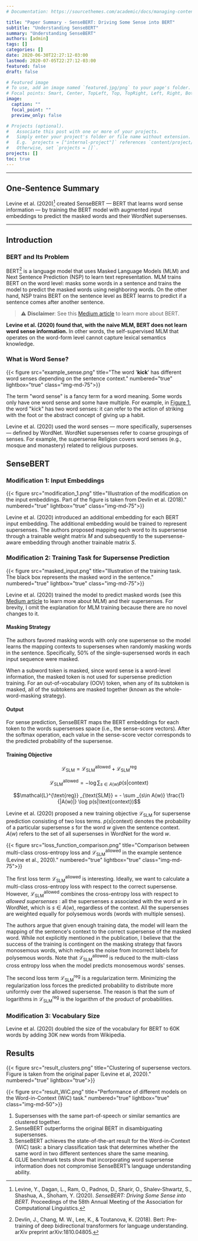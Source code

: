 ```yaml
---
# Documentation: https://sourcethemes.com/academic/docs/managing-content/

title: "Paper Summary - SenseBERT: Driving Some Sense into BERT"
subtitle: "Understanding SenseBERT"
summary: "Understanding SenseBERT"
authors: [admin]
tags: []
categories: []
date: 2020-06-30T22:27:12-03:00
lastmod: 2020-07-05T22:27:12-03:00
featured: false
draft: false

# Featured image
# To use, add an image named `featured.jpg/png` to your page's folder.
# Focal points: Smart, Center, TopLeft, Top, TopRight, Left, Right, BottomLeft, Bottom, BottomRight.
image:
  caption: ""
  focal_point: ""
  preview_only: false

# Projects (optional).
#   Associate this post with one or more of your projects.
#   Simply enter your project's folder or file name without extension.
#   E.g. `projects = ["internal-project"]` references `content/project/deep-learning/index.md`.
#   Otherwise, set `projects = []`.
projects: []
toc: true
---
```


---
## One-Sentence Summary
Levine et al. (2020)[^1] created SenseBERT &mdash; BERT that learns word sense information &mdash; by training the BERT model with augmented input embeddings to predict the masked words and their WordNet supersenses.

[^1]: Levine, Y., Dagan, L., Ram, O., Padnos, D., Sharir, O., Shalev-Shwartz, S., Shashua, A., Shoham, Y. (2020). *SenseBERT: Driving Some Sense into BERT.* Proceedings of the 58th Annual Meeting of the Association for Computational Linguistics.
---

## Introduction

### BERT and Its Problem

BERT[^2] is a language model that uses Masked Language Models (MLM) and Next Sentence Prediction (NSP) to learn text representation. MLM trains BERT on the word level: masks some words in a sentence and trains the model to predict the masked words using neighboring words. On the other hand, NSP trains BERT on the sentence level as BERT learns to predict if a sentence comes after another sentence.

[^2]: Devlin, J., Chang, M. W., Lee, K., & Toutanova, K. (2018). Bert: Pre-training of deep bidirectional transformers for language understanding. arXiv preprint arXiv:1810.04805.

> :warning: **Disclaimer**: See this [Medium article](https://towardsdatascience.com/bert-explained-state-of-the-art-language-model-for-nlp-f8b21a9b6270) to learn more about BERT.

**Levine et al. (2020) found that, with the naive MLM, BERT does not learn word sense information.** In other words, the self-supervised MLM that operates on the word-form level cannot capture lexical semantics knowledge.


### What is Word Sense?

{{< figure src="example_sense.png" title="The word '**kick**' has different word senses depending on the sentence context." numbered="true" lightbox="true" class="img-md-75">}}

The term "word sense" is a fancy term for a word meaning. Some words only have one word sense and some have multiple. For example, in [Figure 1](#figure-the-word-kick-has-different-word-senses-depending-on-the-sentence-context), the word "kick" has two word senses: it can refer to the action of striking with the foot or the abstract concept of giving up a habit.

Levine et al. (2020) used the word senses &mdash; more specifically, supersenses &mdash; defined by WordNet. WordNet supersenses refer to coarse groupings of senses. For example, the supersense $\text{Religion}$ covers word senses (e.g., mosque and monastery) related to religious purposes.


## SenseBERT

### Modification 1: Input Embeddings

{{< figure src="modification_1.png" title="Illustration of the modification on the input embeddings. Part of the figure is taken from Devlin et al. (2018)." numbered="true" lightbox="true" class="img-md-75">}}

Levine et al. (2020) introduced an additional embedding for each BERT input embedding. The additional embedding would be trained to represent supersenses. The authors proposed mapping each word to its supersense through a trainable weight matrix $M$ and subsequently to the supersense-aware embedding through another trainable matrix $S$.


### Modification 2: Training Task for Supersense Prediction

{{< figure src="masked_input.png" title="Illustration of the training task. The black box represents the masked word in the sentence." numbered="true" lightbox="true" class="img-md-75">}}

Levine et al. (2020) trained the model to predict masked words (see this [Medium article](https://towardsdatascience.com/bert-explained-state-of-the-art-language-model-for-nlp-f8b21a9b6270) to learn more about MLM) and their supersenses. For brevity, I omit the explanation for MLM training because there are no novel changes to it.

#### Masking Strategy

The authors favored masking words with only one supersense so the model learns the mapping contexts to supersenses when randomly masking words in the sentence. Specifically, 50% of the single-supersensed words in each input sequence were masked.

When a subword token is masked, since word sense is a word-level information, the masked token is not used for supersense prediction training. For an out-of-vocabulary (OOV) token, when any of its subtoken is masked, all of the subtokens are masked together (known as the whole-word-masking strategy).

#### Output

For sense prediction, SenseBERT maps the BERT embeddings for each token to the words supersenses space (i.e., the sense-score vectors). After the softmax operation, each value in the sense-score vector corresponds to the predicted probability of the supersense.

#### Training Objective

$$\mathcal{L}_{\text{SLM}} = \mathcal{L}^{\text{allowed}} _{\text{SLM}} + \mathcal{L}^{\text{reg}} _{\text{SLM}}$$

$$\mathcal{L}^{\text{allowed}} _{\text{SLM}} = - \log \sum _{s\in A(w)} {p(s|\text{context})}$$

$$\mathcal{L}^{\text{reg}} _{\text{SLM}} = - \sum _{s\in A(w)} \frac{1}{|A(w)|} \log p(s|\text{context})$$

Levine et al. (2020) proposed a new training objective $\mathcal{L}_{\text{SLM}}$ for supersense prediction consisting of two loss terms. $p(s|\text{context})$ denotes the probability of a particular supersense $s$ for the word $w$ given the sentence context. $A(w)$ refers to the set of all supersenses in WordNet for the word $w$.

{{< figure src="loss_function_comparison.png" title="Comparison between multi-class cross-entropy loss and $\mathcal{L}^{\text{allowed}} _{\text{SLM}}$ in the example sentence (Levine et al., 2020)." numbered="true" lightbox="true" class="img-md-75">}}

The first loss term $\mathcal{L}^{\text{allowed}} _{\text{SLM}}$ is interesting. Ideally, we want to calculate a multi-class cross-entropy loss with respect to the correct supersense. However, $\mathcal{L}^{\text{allowed}} _{\text{SLM}}$ combines the cross-entropy loss with respect to _allowed supersenses_ : all the supersenses $s$ associated with the word $w$ in WordNet, which is $s \in A(w)$, regardless of the context. All the supersenses are weighted equally for polysemous words (words with multiple senses).

The authors argue that given enough training data, the model will learn the mapping of the sentence's context to the correct supersense of the masked word. While not explicitly mentioned in the publication, I believe that the success of the training is contingent on the masking strategy that favors monosemous words, which reduces the noise from incorrect labels for polysemous words. Note that $\mathcal{L}^{\text{allowed}} _{\text{SLM}}$ is reduced to the multi-class cross entropy loss when the model predicts monosemous words' senses.

The second loss term $\mathcal{L}^{\text{reg}} _{\text{SLM}}$ is a regularization term. Minimizing the regularization loss forces the predicted probability to distribute more uniformly over the allowed supersense. The reason is that the sum of logarithms in $\mathcal{L}^{\text{reg}} _{\text{SLM}}$ is the logarithm of the product of probabilities.

### Modification 3: Vocabulary Size

Levine et al. (2020) doubled the size of the vocabulary for BERT to 60K words by adding 30K new words from Wikipedia.



## Results
{{< figure src="result_clusters.png" title="Clustering of supersense vectors. Figure is taken from the original paper (Levine et al, 2020)." numbered="true" lightbox="true">}}

{{< figure src="result_WiC.png" title="Performance of different models on the Word-in-Context (WiC) task." numbered="true" lightbox="true" class="img-md-50">}}

1. Supersenses with the same part-of-speech or similar semantics are clustered together.
2. SenseBERT outperforms the original BERT in disambiguating supersenses.
3. SenseBERT achieves the state-of-the-art result for the Word-in-Context (WiC) task: a binary classification task that determines whether the same word in two different sentences share the same meaning.
4. GLUE benchmark tests show that incorporating word supersense information does not compromise SenseBERT’s language understanding ability.

